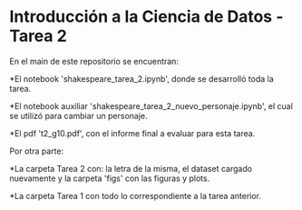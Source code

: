 # Introducción a la Ciencia de Datos - Tarea 2


En el main de este repositorio se encuentran:

*El notebook 'shakespeare_tarea_2.ipynb', donde se desarrolló toda la tarea.

*El notebook auxiliar 'shakespeare_tarea_2_nuevo_personaje.ipynb', el cual se utilizó para cambiar un personaje.

*El pdf 't2_g10.pdf', con el informe final a evaluar para esta tarea.





Por otra parte:

*La carpeta Tarea 2 con: la letra de la misma, el dataset cargado nuevamente y la carpeta 'figs' con las figuras y plots.

*La carpeta Tarea 1 con todo lo correspondiente a la tarea anterior. 
